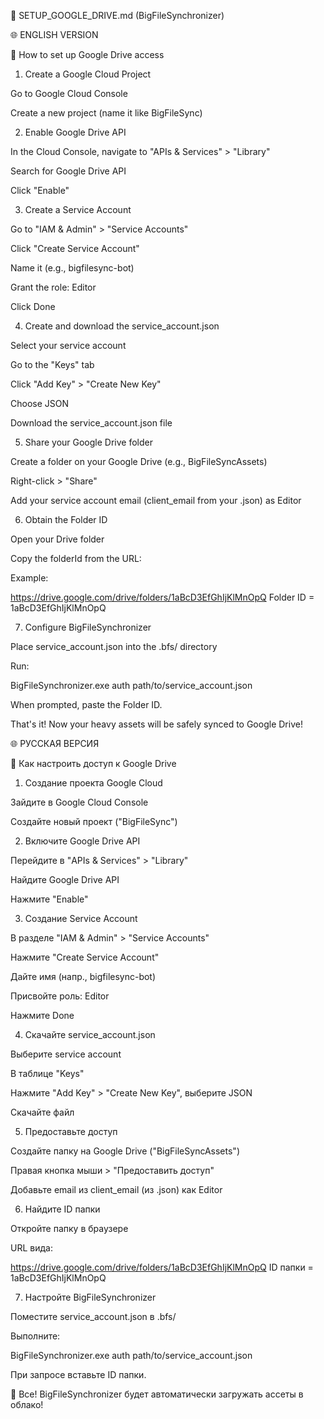 📅 SETUP_GOOGLE_DRIVE.md (BigFileSynchronizer)

🌐 ENGLISH VERSION

🔧 How to set up Google Drive access

1. Create a Google Cloud Project

Go to Google Cloud Console

Create a new project (name it like BigFileSync)

2. Enable Google Drive API

In the Cloud Console, navigate to "APIs & Services" > "Library"

Search for Google Drive API

Click "Enable"

3. Create a Service Account

Go to "IAM & Admin" > "Service Accounts"

Click "Create Service Account"

Name it (e.g., bigfilesync-bot)

Grant the role: Editor

Click Done

4. Create and download the service_account.json

Select your service account

Go to the "Keys" tab

Click "Add Key" > "Create New Key"

Choose JSON

Download the service_account.json file

5. Share your Google Drive folder

Create a folder on your Google Drive (e.g., BigFileSyncAssets)

Right-click > "Share"

Add your service account email (client_email from your .json) as Editor

6. Obtain the Folder ID

Open your Drive folder

Copy the folderId from the URL:

Example:

https://drive.google.com/drive/folders/1aBcD3EfGhIjKlMnOpQ
Folder ID = 1aBcD3EfGhIjKlMnOpQ

7. Configure BigFileSynchronizer

Place service_account.json into the .bfs/ directory

Run:

BigFileSynchronizer.exe auth path/to/service_account.json

When prompted, paste the Folder ID.

That's it! Now your heavy assets will be safely synced to Google Drive!

🌐 РУССКАЯ ВЕРСИЯ

🔧 Как настроить доступ к Google Drive

1. Создание проекта Google Cloud

Зайдите в Google Cloud Console

Создайте новый проект ("BigFileSync")

2. Включите Google Drive API

Перейдите в "APIs & Services" > "Library"

Найдите Google Drive API

Нажмите "Enable"

3. Создание Service Account

В разделе "IAM & Admin" > "Service Accounts"

Нажмите "Create Service Account"

Дайте имя (напр., bigfilesync-bot)

Присвойте роль: Editor

Нажмите Done

4. Скачайте service_account.json

Выберите service account

В таблице "Keys"

Нажмите "Add Key" > "Create New Key", выберите JSON

Скачайте файл

5. Предоставьте доступ

Создайте папку на Google Drive ("BigFileSyncAssets")

Правая кнопка мыши > "Предоставить доступ"

Добавьте email из client_email (из .json) как Editor

6. Найдите ID папки

Откройте папку в браузере

URL вида:

https://drive.google.com/drive/folders/1aBcD3EfGhIjKlMnOpQ
ID папки = 1aBcD3EfGhIjKlMnOpQ

7. Настройте BigFileSynchronizer

Поместите service_account.json в .bfs/

Выполните:

BigFileSynchronizer.exe auth path/to/service_account.json

При запросе вставьте ID папки.

🔹 Все! BigFileSynchronizer будет автоматически загружать ассеты в облако!